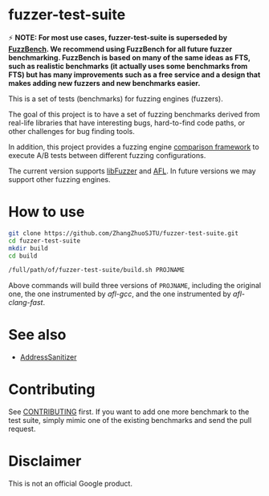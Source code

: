 # fuzzer-test-suite

:zap: **NOTE: For most use cases, fuzzer-test-suite is superseded by [FuzzBench](https://github.com/google/fuzzbench). 
We recommend using FuzzBench for all future fuzzer benchmarking. 
FuzzBench is based on many of the same ideas as FTS, such as realistic benchmarks (it actually uses some benchmarks from FTS) but has many improvements such as a free service and a design that makes adding new fuzzers and new benchmarks easier.**

This is a set of tests (benchmarks) for fuzzing engines (fuzzers).

The goal of this project is to have a set of fuzzing benchmarks derived from real-life
libraries that have interesting bugs, hard-to-find code paths, or other
challenges for bug finding tools.

In addition, this project provides a fuzzing engine
[comparison framework](engine-comparison/) to execute A/B tests between
different fuzzing configurations.

The current version supports [libFuzzer](http://libFuzzer.info) and
[AFL](http://lcamtuf.coredump.cx/afl/).  In future versions we may support
other fuzzing engines.

# How to use

```bash
git clone https://github.com/ZhangZhuoSJTU/fuzzer-test-suite.git
cd fuzzer-test-suite
mkdir build
cd build

/full/path/of/fuzzer-test-suite/build.sh PROJNAME
```

Above commands will build three versions of `PROJNAME`, including the original one, the one instrumented by *afl-gcc*, and the one instrumented by *afl-clang-fast*.

# See also

* [AddressSanitizer](http://clang.llvm.org/docs/AddressSanitizer.html)

# Contributing
See [CONTRIBUTING](CONTRIBUTING) first. 
If you want to add one more benchmark to the test suite,
simply mimic one of the existing benchmarks and send the pull request. 

# Disclaimer
This is not an official Google product.
